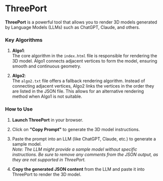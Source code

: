 # ThreePort

**ThreePort** is a powerful tool that allows you to render 3D models generated by Language Models (LLMs) such as ChatGPT, Claude, and others.

### Key Algorithms

1. **Algo1**:  
   The core algorithm in the `index.html` file is responsible for rendering the 3D model. Algo1 connects adjacent vertices to form the model, ensuring smooth and continuous geometry.

2. **Algo2**:  
   The `algo2.txt` file offers a fallback rendering algorithm. Instead of connecting adjacent vertices, Algo2 links the vertices in the order they are listed in the JSON file. This allows for an alternative rendering method when Algo1 is not suitable.

### How to Use

1. **Launch ThreePort** in your browser.  
2. Click on **"Copy Prompt"** to generate the 3D model instructions.
3. Paste the prompt into an LLM (like ChatGPT, Claude, etc.) to generate a sample model.  
   *Note: The LLM might provide a sample model without specific instructions. Be sure to remove any comments from the JSON output, as they are not supported in ThreePort.*

4. **Copy the generated JSON content** from the LLM and paste it into ThreePort to render the 3D model.

